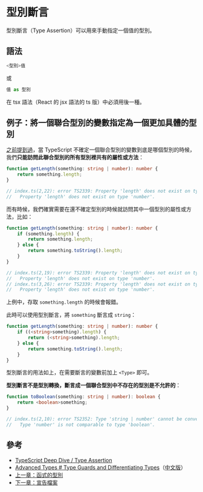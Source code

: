 # 型別斷言

型別斷言（Type Assertion）可以用來手動指定一個值的型別。

## 語法

```typescript
<型別>值
```

或

```typescript
值 as 型別
```

在 tsx 語法（React 的 jsx 語法的 ts 版）中必須用後一種。

## 例子：將一個聯合型別的變數指定為一個更加具體的型別

[之前提到過](union-types.md#訪問聯合型別的屬性或方法)，當 TypeScript 不確定一個聯合型別的變數到底是哪個型別的時候，我們**只能訪問此聯合型別的所有型別裡共有的屬性或方法**：

```typescript
function getLength(something: string | number): number {
    return something.length;
}

// index.ts(2,22): error TS2339: Property 'length' does not exist on type 'string | number'.
//   Property 'length' does not exist on type 'number'.
```

而有時候，我們確實需要在還不確定型別的時候就訪問其中一個型別的屬性或方法，比如：

```typescript
function getLength(something: string | number): number {
    if (something.length) {
        return something.length;
    } else {
        return something.toString().length;
    }
}

// index.ts(2,19): error TS2339: Property 'length' does not exist on type 'string | number'.
//   Property 'length' does not exist on type 'number'.
// index.ts(3,26): error TS2339: Property 'length' does not exist on type 'string | number'.
//   Property 'length' does not exist on type 'number'.
```

上例中，存取 `something.length` 的時候會報錯。

此時可以使用型別斷言，將 `something` 斷言成 `string`：

```typescript
function getLength(something: string | number): number {
    if ((<string>something).length) {
        return (<string>something).length;
    } else {
        return something.toString().length;
    }
}
```

型別斷言的用法如上，在需要斷言的變數前加上 `<Type>` 即可。

**型別斷言不是型別轉換，斷言成一個聯合型別中不存在的型別是不允許的**：

```typescript
function toBoolean(something: string | number): boolean {
    return <boolean>something;
}

// index.ts(2,10): error TS2352: Type 'string | number' cannot be converted to type 'boolean'.
//   Type 'number' is not comparable to type 'boolean'.
```

## 參考

* [TypeScript Deep Dive / Type Assertion](https://basarat.gitbooks.io/typescript/content/docs/types/type-assertion.html)
* [Advanced Types \# Type Guards and Differentiating Types](http://www.typescriptlang.org/docs/handbook/advanced-types.html#type-guards-and-differentiating-types)（[中文版](https://zhongsp.gitbooks.io/typescript-handbook/content/doc/handbook/Advanced%20Types.html#型別保護與區分類型（type-guards-and-differentiating-types）)）
* [上一章：函式的型別](type-of-function.md)
* [下一章：宣告檔案](declaration-files.md)

